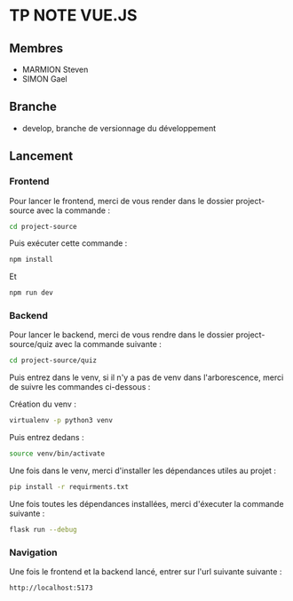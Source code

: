# TP NOTE VUE.JS

## Membres

- MARMION Steven
- SIMON Gael

## Branche

- develop, branche de versionnage du développement

## Lancement

### Frontend

Pour lancer le frontend, merci de vous render dans le dossier project-source avec la commande :

```bash
cd project-source
```

Puis exécuter cette commande :

```bash
npm install
```

Et

```bash
npm run dev
```

### Backend

Pour lancer le backend, merci de vous rendre dans le dossier project-source/quiz avec la commande suivante :


```bash
cd project-source/quiz
```

Puis entrez dans le venv, si il n'y a pas de venv dans l'arborescence, merci de suivre les commandes ci-dessous :

Création du venv : 

```bash
virtualenv -p python3 venv
```

Puis entrez dedans :

```bash
source venv/bin/activate
```

Une fois dans le venv, merci d'installer les dépendances utiles au projet :

```bash
pip install -r requirments.txt
```

Une fois toutes les dépendances installées, merci d'éxecuter la commande suivante :


```bash
flask run --debug
```

### Navigation

Une fois le frontend et la backend lancé, entrer sur l'url suivante suivante :

```text
http://localhost:5173
```
